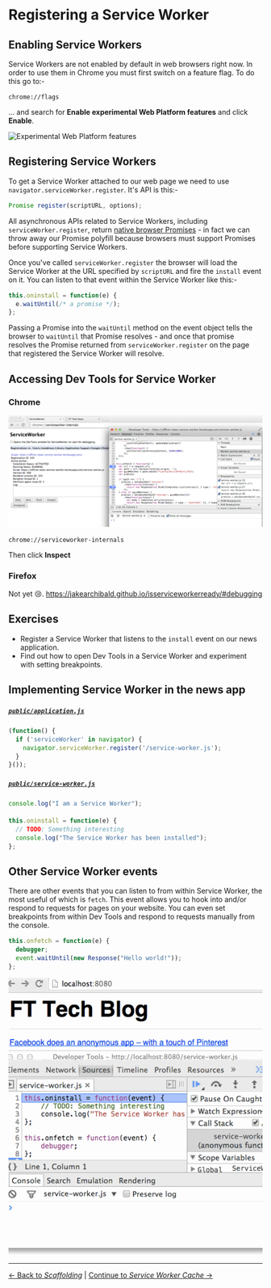 # Registering a Service Worker

## Enabling Service Workers

Service Workers are not enabled by default in web browsers right now.  In order to use them in Chrome you must first switch on a feature flag.  To do this go to:-

```
chrome://flags
```

… and search for **Enable experimental Web Platform features** and click **Enable**.

![Experimental Web Platform features](https://cloud.githubusercontent.com/assets/825088/4304757/597f461c-3e73-11e4-836f-b44e1da67056.png)

## Registering Service Workers

To get a Service Worker attached to our web page we need to use `navigator.serviceWorker.register`.  It's API is this:-

```js
Promise register(scriptURL, options);
```

All asynchronous APIs related to Service Workers, including `serviceWorker.register`, return [native browser Promises](https://developer.mozilla.org/en-US/docs/Web/JavaScript/Reference/Global_Objects/Promise) - in fact we can throw away our Promise polyfill because browsers must support Promises before supporting Service Workers.

Once you've called `serviceWorker.register` the browser will load the Service Worker at the URL specified by `scriptURL` and fire the `install` event on it.  You can listen to that event within the Service Worker like this:-

```js
this.oninstall = function(e) {
  e.waitUntil(/* a promise */);
};
```

Passing a Promise into the `waitUntil` method on the event object tells the browser to `waitUntil` that Promise resolves - and once that promise resolves the Promise returned from `serviceWorker.register` on the page that registered the Service Worker will resolve.

## Accessing Dev Tools for Service Worker

### Chrome

![Service Worker Dev Tools in Chrome](./service-worker-dev-tools.png)

```
chrome://serviceworker-internals
```

Then click **Inspect**

### Firefox

Not yet :cry:.  https://jakearchibald.github.io/isserviceworkerready/#debugging

## Exercises

- Register a Service Worker that listens to the `install` event on our news application.
- Find out how to open Dev Tools in a Service Worker and experiment with setting breakpoints.

## Implementing Service Worker in the news app

##### [`public/application.js`](./public/application)

```js
(function() {
  if ('serviceWorker' in navigator) {
    navigator.serviceWorker.register('/service-worker.js');
  }
}());
```

##### [`public/service-worker.js`](./public/service-worker.js)

```js
console.log("I am a Service Worker");

this.oninstall = function(e) {
  // TODO: Something interesting
  console.log("The Service Worker has been installed");
};
```

## Other Service Worker events

There are other events that you can listen to from within Service Worker, the most useful of which is `fetch`.  This event allows you to hook into and/or respond to requests for pages on your website.  You can even set breakpoints from within Dev Tools and respond to requests manually from the console.

```js
this.onfetch = function(e) {
  debugger;
  event.waitUntil(new Response("Hello world!"));
};
```

![The power of fetch](./breakpoint.gif)

---

[← Back to *Scaffolding*](../01-scaffolding) | [Continue to *Service Worker Cache* →](../03-service-worker-caches)
